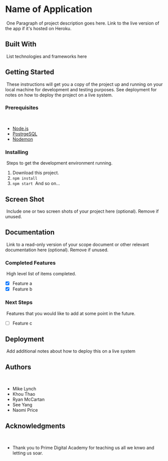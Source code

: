 # Name of Application
​
One Paragraph of project description goes here. Link to the live version of the app if it's hosted on Heroku.
​
## Built With
​
List technologies and frameworks here
​
## Getting Started
​
These instructions will get you a copy of the project up and running on your local machine for development and testing purposes. See deployment for notes on how to deploy the project on a live system.
​
### Prerequisites
​
- [Node.js](https://nodejs.org/en/)
- [PostrgeSQL](https://www.postgresql.org/)
- [Nodemon](https://nodemon.io/)
​
​
### Installing
​
Steps to get the development environment running.
​
1. Download this project.
2. `npm install`
3. `npm start`
​
And so on...
​
## Screen Shot
​
Include one or two screen shots of your project here (optional). Remove if unused.
​
## Documentation
​
Link to a read-only version of your scope document or other relevant documentation here (optional). Remove if unused.
​
### Completed Features
​
High level list of items completed.
​
- [x] Feature a
- [x] Feature b
​
### Next Steps
​
Features that you would like to add at some point in the future.
​
- [ ] Feature c
​
## Deployment
​
Add additional notes about how to deploy this on a live system
​
## Authors
​
* Mike Lynch
* Khou Thao
* Ryan McCartan
* See Yang
* Naomi Price
​
​
## Acknowledgments
​
* Thank you to Prime Digital Academy for teaching us all we knwo and letting us soar. 




